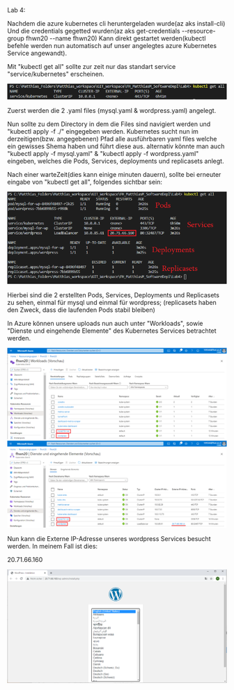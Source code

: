 Lab 4:

Nachdem die azure kubernetes cli heruntergeladen wurde(az aks install-cli)
Und die credentials gegetted wurden(az aks get-credentials --resource-group fhwn20 --name fhwn20)
Kann direkt gestartet werden(kubectl befehle werden nun automatisch auf unser angelegtes azure Kubernetes Service angewandt).

Mit "kubectl get all" sollte zur zeit nur das standart service "service/kubernetes" erscheinen.

![get all before command](https://github.com/MatthiasMan/FH_MatthiasM_SoftwareDepl/blob/main/Lab4/getllstart.PNG?raw=true)

Zuerst werden die 2 .yaml files (mysql.yaml & wordpress.yaml) angelegt.

Nun sollte zu dem Directory in dem die Files sind navigiert werden und 
"kubectl apply -f ./" eingegeben werden.
Kubernetes sucht nun im derzeitigen(bzw. angegebenen) Pfad alle ausführbaren yaml files welche ein gewisses Shema haben und führt diese aus.
alternativ könnte man auch "kubectl apply -f mysql.yaml" & "kubectl apply -f wordpress.yaml" eingeben, welches die Pods, Services, deployments und replicasets anlegt.

Nach einer warteZeit(dies kann einige minuten dauern), sollte bei erneuter eingabe von "kubectl get all", folgendes sichtbar sein:

![cluster](https://github.com/MatthiasMan/FH_MatthiasM_SoftwareDepl/blob/main/Lab4/Cluster.PNG?raw=true)

Hierbei sind die 2 erstellten Pods, Services, Deployments und Replicasets zu sehen, einmal für mysql und einmal für wordpress;
(replicasets haben den Zweck, dass die laufenden Pods stabil bleiben)

In Azure können unsere uploads nun auch unter "Workloads", sowie "Dienste und eingehende Elemente" des Kubernetes Services betrachtet werden.

![workloads](https://github.com/MatthiasMan/FH_MatthiasM_SoftwareDepl/blob/main/Lab4/workloads.PNG?raw=true)
![dienste](https://github.com/MatthiasMan/FH_MatthiasM_SoftwareDepl/blob/main/Lab4/dienste.PNG?raw=true)

Nun kann die Externe IP-Adresse unseres wordpress Services besucht werden. In meinem Fall ist dies:
 
20.71.66.160

![dienste](https://github.com/MatthiasMan/FH_MatthiasM_SoftwareDepl/blob/main/Lab4/Screenshot.PNG?raw=true)
